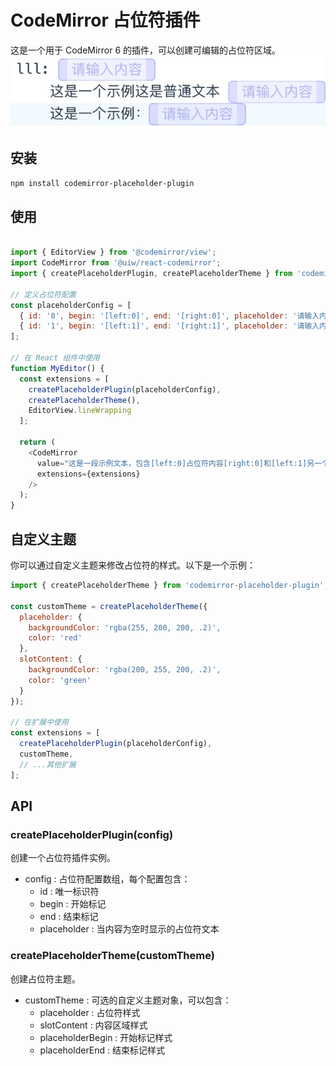 # CodeMirror 占位符插件

这是一个用于 CodeMirror 6 的插件，可以创建可编辑的占位符区域。
![项目结构图](./demo.jpg)
## 安装

```bash
npm install codemirror-placeholder-plugin
```
## 使用
```javascript

import { EditorView } from '@codemirror/view';
import CodeMirror from '@uiw/react-codemirror';
import { createPlaceholderPlugin, createPlaceholderTheme } from 'codemirror-placeholder-plugin';

// 定义占位符配置
const placeholderConfig = [
  { id: '0', begin: '[left:0]', end: '[right:0]', placeholder: '请输入内容' },
  { id: '1', begin: '[left:1]', end: '[right:1]', placeholder: '请输入内容1' }
];

// 在 React 组件中使用
function MyEditor() {
  const extensions = [
    createPlaceholderPlugin(placeholderConfig),
    createPlaceholderTheme(),
    EditorView.lineWrapping
  ];

  return (
    <CodeMirror
      value="这是一段示例文本，包含[left:0]占位符内容[right:0]和[left:1]另一个占位符[right:1]"
      extensions={extensions}
    />
  );
}

```
## 自定义主题
你可以通过自定义主题来修改占位符的样式。以下是一个示例：
```javascript
import { createPlaceholderTheme } from 'codemirror-placeholder-plugin';

const customTheme = createPlaceholderTheme({
  placeholder: {
    backgroundColor: 'rgba(255, 200, 200, .2)',
    color: 'red'
  },
  slotContent: {
    backgroundColor: 'rgba(200, 255, 200, .2)',
    color: 'green'
  }
});

// 在扩展中使用
const extensions = [
  createPlaceholderPlugin(placeholderConfig),
  customTheme,
  // ...其他扩展
];

```

## API
### createPlaceholderPlugin(config)
创建一个占位符插件实例。

- config : 占位符配置数组，每个配置包含：
  - id : 唯一标识符
  - begin : 开始标记
  - end : 结束标记
  - placeholder : 当内容为空时显示的占位符文本
### createPlaceholderTheme(customTheme)
创建占位符主题。

- customTheme : 可选的自定义主题对象，可以包含：
  - placeholder : 占位符样式
  - slotContent : 内容区域样式
  - placeholderBegin : 开始标记样式
  - placeholderEnd : 结束标记样式